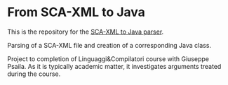 From SCA-XML to Java
================

This is the repository for the [SCA-XML to Java parser](https://github.com/yamunamaccarana/fromSCAXMLtoJava/wiki).
 
Parsing of a SCA-XML file and creation of a corresponding Java class.

Project to completion of Linguaggi&Compilatori course with Giuseppe Psaila. As it is typically academic matter, it investigates arguments treated during the course.
